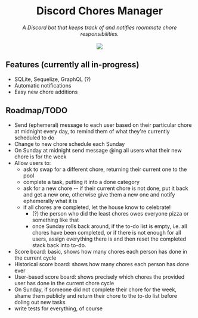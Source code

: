 <h1 align='center'>
  Discord Chores Manager <br/>
</h1>

<p align='center'>
  <i>A Discord bot that keeps track of and notifies roommate chore responsibilities.</i> 
  </br></br>
  <a href='https://github.com/moromis/chores-bot/actions/workflows/python-test-coverage.yml'>
    <img src='https://github.com/moromis/chores-bot/actions/workflows/python-test-coverage.yml/badge.svg'>
  </a>
</p>

## Features (currently all in-progress)
- SQLite, Sequelize, GraphQL (?)
- Automatic notifications
- Easy new chore additions

## Roadmap/TODO
- Send (ephemeral) message to each user based on their particular chore at midnight every day, to remind them of what they're currently scheduled to do
- Change to new chore schedule each Sunday
- On Sunday at midnight send message @ing all users what their new chore is for the week
- Allow users to:
  - ask to swap for a different chore, returning their current one to the pool
  - complete a task, putting it into a done category
  - ask for a new chore -- if their current chore is not done, put it back and get a new one, otherwise give them a new one and notify ephemerally what it is
  - if all chores are completed, let the house know to celebrate!
    - (?) the person who did the least chores owes everyone pizza or something like that
    - once Sunday rolls back around, if the to-do list is empty, i.e. all chores have been completed, or if there is not enough for all users, assign everything there is and then reset the completed stack back into to-do.
- Score board: basic, shows how many chores each person has done in the current cycle
- Historical score board: shows how many chores each person has done ever
- User-based score board: shows precisely which chores the provided user has done in the current chore cycle
- On Sunday, if someone did not complete their chore for the week, shame them publicly and return their chore to the to-do list before doling out new tasks
- write tests for everything, of course
